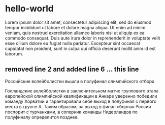 # hello-world
Lorem ipsum dolor sit amet, consectetur adipiscing elit, sed do eiusmod tempor incididunt ut labore et dolore magna aliqua.
Ut enim ad minim veniam, quis nostrud exercitation ullamco laboris nisi ut aliquip ex ea commodo consequat.
Duis aute irure dolor in reprehenderit in voluptate velit esse cillum dolore eu fugiat nulla pariatur.
Excepteur sint occaecat cupidatat non proident, sunt in culpa qui officia deserunt mollit anim id est laborum.
## removed line 2 and added line 6 ... this line
Российские волейболистки вышли в полуфинал олимпийского отбора

Голландские волейболистки в заключительном матче группового этапа европейской олимпийской квалификации в Анкаре уверенно победили команду Хорватии и гарантировали себе выход в полуфинал с первого места в группе А. Таким образом, за выход в финал сборная России поспорит с турчанками, а соперник команды Нидерландов по полуфиналу определится позднее.
